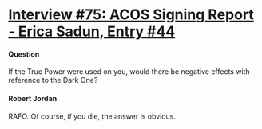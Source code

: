# [Interview #75: ACOS Signing Report - Erica Sadun, Entry #44](https://www.theoryland.com/intvmain.php?i=75#44)

#### Question

If the True Power were used on you, would there be negative effects with reference to the Dark One?

#### Robert Jordan

RAFO. Of course, if you die, the answer is obvious.

